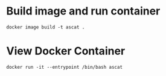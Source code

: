 # Build image and run container
```
docker image build -t ascat .
```

# View Docker Container
```
docker run -it --entrypoint /bin/bash ascat
```
